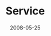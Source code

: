 ---
layout: message
category: message
series: "RIQ"
title: "Service"
date: 2008-05-25
audio-description: ""
audio: "http://s3.amazonaws.com/crossroadsaudiomessages/RIQ_03_Serving_05-24-08_Tome_webaudio.mp3"
audio-title: "RIQ&#58; Service"
audio-duration: "42&#58;30"
notes-description: " "
notes: "http://www.crossroads.net/players/media/hq/SN_05_24-25_08.pdf "
notes-title: "Study Notes 5/24-25/08"
program-description: ""
program: "http://www.crossroads.net/players/media/hq/0524_25Program.pdf"
program-title: "Program 5/24-25/08"
video-description: "Pastor Titus Sithole from Mamelodi, South Africa teaches on prayer and its importance."
video-title: "RIQ&#58; Service"
video: "http://s3.amazonaws.com/crossroadsvideomessages/RIQ3-talk.mp4"
video-poster: "https://www.crossroads.net/uploadedfiles/RIQ3-still.jpg"
---